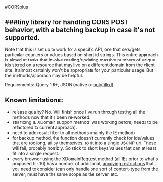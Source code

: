 #CORSplus

###tiny library for handling CORS POST behavior, with a batching backup in case it's not supported.
-------------

Note that this is set up to work for a specific API, one that sets/gets particular counters or values based on short id strings. This entire approach is aimed at tasks that involve reading/updating massive numbers of unique ids stored on a resource that may live on a different domain from the client site.  It almost certainly won't be appropriate for your particular usage.  But the methods/apporach may be helpful.

Requirements: jQuery 1.6+, JSON (native or [polyfilled](https://github.com/douglascrockford/JSON-js))

Known limitations: 
-----------
*	release quality?  No. Will finish once I've run through testing all the methods now that it's been re-worked.
*	still fixing IE XDomain support method (was working before, needs to be refactored to current approach).
*	need to add result filter to all methods (mainly the IE method)
*	for backup method, the function doesn't currently check for ids/values that are too long, all by themselves, to fit into a single JSONP uri. These will fail, probably horribly. So stick to short keys/values that can at least fit into a single request.
*	every browser using the XDomainRequest method (all IEs prior to what's proposed for 10) has a number of additional, [annoying restrictions](http://blogs.msdn.com/b/ieinternals/archive/2010/05/13/xdomainrequest-restrictions-limitations-and-workarounds.aspx) that you need to consider (can only handle one sort of content-type from the server, must have the same scope as the server, etc.